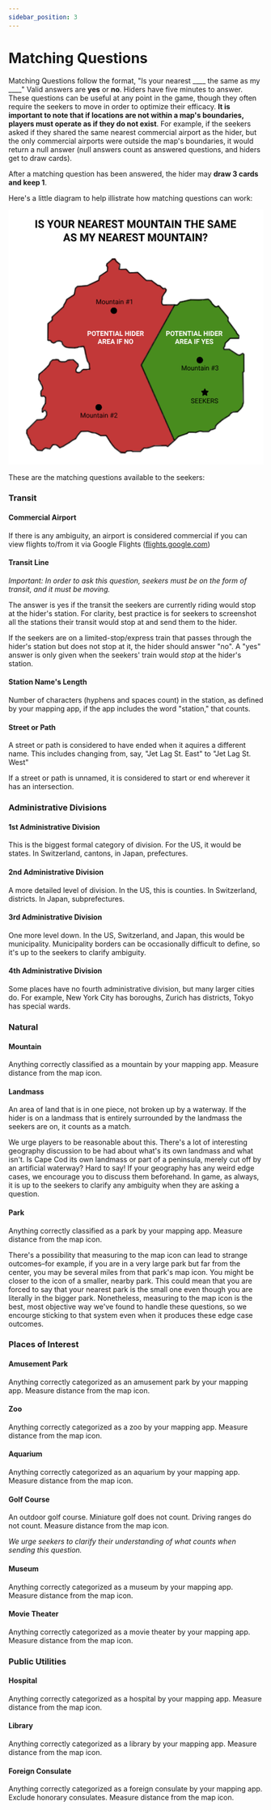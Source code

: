 ```yaml
---
sidebar_position: 3
---
```


# Matching Questions

Matching Questions follow the format, "Is your nearest \_\_\_\_ the same as my \_\_\_\_" Valid answers are **yes** or **no**. Hiders have five minutes to answer. These questions can be useful at any point in the game, though they often require the seekers to move in order to optimize their efficacy. **It is important to note that if locations are not within a map's boundaries, players must operate as if they do not exist**. For example, if the seekers asked if they shared the same nearest commercial airport as the hider, but the only commercial airports were outside the map's boundaries, it would return a null answer (null answers count as answered questions, and hiders get to draw cards).

After a matching question has been answered, the hider may **draw 3 cards and keep 1**.

Here's a little diagram to help illistrate how matching questions can work:

![](../assets/seeking_matching_questions.png)

These are the matching questions available to the seekers:

### Transit

#### Commercial Airport

If there is any ambiguity, an airport is considered commercial if you can view flights to/from it via Google Flights ([flights.google.com](https://flights.google.com))

#### Transit Line

_Important: In order to ask this question, seekers must be on the form of transit, and it must be moving._

The answer is yes if the transit the seekers are currently riding would stop at the hider's station. For clarity, best practice is for seekers to screenshot all the stations their transit would stop at and send them to the hider.

If the seekers are on a limited-stop/express train that passes through the hider's station but does not stop at it, the hider should answer "no". A "yes" answer is only given when the seekers' train would _stop_ at the hider's station.

#### Station Name's Length

Number of characters (hyphens and spaces count) in the station, as defined by your mapping app, if the app includes the word "station," that counts.

#### Street or Path

A street or path is considered to have ended when it aquires a different name. This includes changing from, say, "Jet Lag St. East" to "Jet Lag St. West"

If a street or path is unnamed, it is considered to start or end wherever it has an intersection.

### Administrative Divisions

#### 1st Administrative Division

This is the biggest formal category of division. For the US, it would be states. In Switzerland, cantons, in Japan, prefectures.

#### 2nd Administrative Division

A more detailed level of division. In the US, this is counties. In Switzerland, districts. In Japan, subprefectures.

#### 3rd Administrative Division

One more level down. In the US, Switzerland, and Japan, this would be municipality. Municipality borders can be occasionally difficult to define, so it's up to the seekers to clarify ambiguity.

#### 4th Administrative Division

Some places have no fourth administrative division, but many larger cities do. For example, New York City has boroughs, Zurich has districts, Tokyo has special wards.

### Natural

#### Mountain

Anything correctly classified as a mountain by your mapping app. Measure distance from the map icon.

#### Landmass

An area of land that is in one piece, not broken up by a waterway. If the hider is on a landmass that is entirely surrounded by the landmass the seekers are on, it counts as a match.

We urge players to be reasonable about this. There's a lot of interesting geography discussion to be had about what's its own landmass and what isn't. Is Cape Cod its own landmass or part of a peninsula, merely cut off by an artificial waterway? Hard to say! If your geography has any weird edge cases, we encourage you to discuss them beforehand. In game, as always, it is up to the seekers to clarify any ambiguity when they are asking a question.

#### Park

Anything correctly classified as a park by your mapping app. Measure distance from the map icon.

There's a possibility that measuring to the map icon can lead to strange outcomes–for example, if you are in a very large park but far from the center, you may be several miles from that park's map icon. You might be closer to the icon of a smaller, nearby park. This could mean that you are forced to say that your nearest park is the small one even though you are literally in the bigger park. Nonetheless, measuring to the map icon is the best, most objective way we've found to handle these questions, so we encourge sticking to that system even when it produces these edge case outcomes.

### Places of Interest

#### Amusement Park

Anything correctly categorized as an amusement park by your mapping app. Measure distance from the map icon.

#### Zoo

Anything correctly categorized as a zoo by your mapping app. Measure distance from the map icon.

#### Aquarium

Anything correctly categorized as an aquarium by your mapping app. Measure distance from the map icon.

#### Golf Course

An outdoor golf course. Miniature golf does not count. Driving ranges do not count. Measure distance from the map icon.

_We urge seekers to clarify their understanding of what counts when sending this question._

#### Museum

Anything correctly categorized as a museum by your mapping app. Measure distance from the map icon.

#### Movie Theater

Anything correctly categorized as a movie theater by your mapping app. Measure distance from the map icon.

### Public Utilities

#### Hospital

Anything correctly categorized as a hospital by your mapping app. Measure distance from the map icon.

#### Library

Anything correctly categorized as a library by your mapping app. Measure distance from the map icon.

#### Foreign Consulate

Anything correctly categorized as a foreign consulate by your mapping app. Exclude honorary consulates. Measure distance from the map icon.
